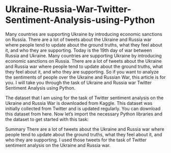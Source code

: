 # Ukraine-Russia-War-Twitter-Sentiment-Analysis-using-Python
Many countries are supporting Ukraine by introducing economic sanctions on Russia. There are a lot of tweets about the Ukraine and Russia war where people tend to update about the ground truths, what they feel about it, and who they are supporting. 
Today is the 19th day of war between Russia and Ukraine. Many countries are supporting Ukraine by introducing economic sanctions on Russia. There are a lot of tweets about the Ukraine and Russia war where people tend to update about the ground truths, what they feel about it, and who they are supporting. So if you want to analyze the sentiments of people over the Ukraine and Russian War, this article is for you. I will take you through the task of Ukraine and Russia war Twitter Sentiment Analysis using Python.

The dataset that I am using for the task of Twitter sentiment analysis on the Ukraine and Russia War is downloaded from Kaggle. This dataset was initially collected from Twitter and is updated regularly. You can download this dataset from here. Now let’s import the necessary Python libraries and the dataset to get started with this task:



Summary
There are a lot of tweets about the Ukraine and Russia war where people tend to update about the ground truths, what they feel about it, and who they are supporting. I used those tweets for the task of Twitter sentiment analysis on the Ukraine and Russia war.
